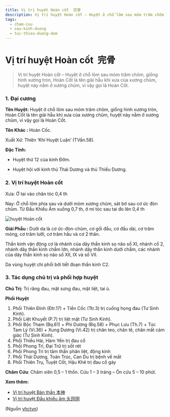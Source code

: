 ```yaml
---
title: Vị trí huyệt Hoàn cốt  完骨
description: Vị trí huyệt Hoàn cốt – Huyệt ở chỗ lõm sau mỏm trâm chõm, giống hình xương tròn, Hoàn Cốt là tên giải hẫu khi xưa của xương chũm, huyệt này nằm ở xương chũm, vì vậy gọi là Hoàn Cốt.
tags:
  - cham-cuu
  - sau-kinh-duong
  - tuc-thieu-duong-dom
---
```


# Vị trí huyệt Hoàn cốt  完骨 

> Vị trí huyệt Hoàn cốt – Huyệt ở chỗ lõm sau mỏm trâm chõm, giống hình xương tròn, Hoàn Cốt là tên giải hẫu khi xưa của xương chũm, huyệt này nằm ở xương chũm, vì vậy gọi là Hoàn Cốt.

### 1. Đại cương

**Tên Huyệt:** Huyệt ở chỗ lõm sau mỏm trâm chõm, giống hình xương tròn, Hoàn Cốt là tên giải hẫu khi xưa của xương chũm, huyệt này nằm ở xương chũm, vì vậy gọi là Hoàn Cốt.

**Tên Khác :** Hoàn Cốc.

Xuất Xứ: Thiên ‘Khí Huyệt Luận’ (TVấn.58).

**Đặc Tính:**

+ Huyệt thứ 12 của kinh Đởm.

+ Huyệt hội với kinh thủ Thái Dương và thủ Thiếu Dương.

### 2. Vị trí huyệt Hoàn cốt

Xưa: Ở tai vào chân tóc 0,4 th

Nay: Ở chỗ lõm phía sau và dưới mỏm xương chũm, sát bờ sau cơ ức đòn chũm. Từ Đầu Khiếu Âm xuống 0,7 th, ở mí tóc sau tai đo lên 0,4 th

![huyệt Hoàn cốt](/imgs/yhctvn/huyet-hoan-cot-300x169.jpg)

**Giải Phẫu :** Dưới da là cơ ức-đòn-chũm, cơ gối đầu, cơ đầu dài, cơ trâm móng, cơ trâm lưỡi, cơ trâm hầu và cơ 2 thân.

Thần kinh vận động cơ là nhánh của dây thần kinh sọ não số XI, nhánh cổ 2, nhánh dây thần kinh chẩm lớn, nhánh dây thần kinh dưới chẩm, các nhánh của dây thần kinh sọ não số XII, IX và số VII.

Da vùng huyệt chi phối bởi tiết đoạn thần kinh C2.

### 3. Tác dụng chủ trị và phối hợp huyệt

**Chủ Trị:** Trị răng đau, mặt sưng đau, mặt liệt, tai ù.

**Phối Huyệt**

1. Phối Thiên Đỉnh (Đtr.17) + Tiền Cốc (Ttr.3) trị cuống họng đau (Tư Sinh Kinh).
2. Phối Liệt Khuyết (P.7) trị liệt mặt (Tư Sinh Kinh).
3. Phối Bộc Tham (Bq.61) + Phi Dương (Bq.58) + Phục Lưu (Th.7) + Túc Tam Lý (Vi.36) + Xung Dương (Vi.42) trị chân teo, chân tê, chân mất cảm giác (Tư Sinh Kinh).
4. Phối Thiếu Hải, Hàm Yến trị đau cổ
5. Phối Phong Trì, Đại Trữ trị sốt rét
6. Phối Phong Trì trị tâm thần phân liệt, động kinh
7. Phối Thái Dương, Toản Trúc, Can Du trị bệnh về mắt
8. Phối Thiên Trụ, Tuyệt Cốt, Hậu Khê trị đau cổ gáy

**Châm Cứu**: Châm xiên 0,5 – 1 thốn. Cứu 1 – 3 tráng – Ôn cứu 5 – 10 phút.

**Xem thêm:**

* [Vị trí huyệt Bản thần 本神](/yhctvn/vi-tri-huyet-ban-than-%e6%9c%ac%e7%a5%9e/)
* [Vị trí huyệt Đầu khiếu âm 头窍阴](/yhctvn/vi-tri-huyet-dau-khieu-am-%e5%a4%b4%e7%aa%8d%e9%98%b4/)

(Nguồn <a href="https://yhctvn.com/vi-tri-huyet-hoan-cot-完骨/" target="_blank">yhctvn</a>)
